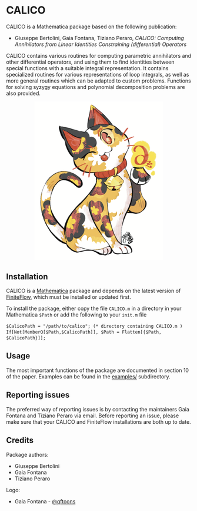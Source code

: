 # CALICO

CALICO is a Mathematica package based on the following publication:
- Giuseppe Bertolini, Gaia Fontana, Tiziano Peraro, *CALICO: Computing Annihilators from Linear Identities Constraining (differential) Operators*

CALICO contains various routines for computing parametric annihilators and other differential operators, and using them to find identities between special functions with a suitable integral representation. It contains specialized routines for various representations of loop integrals, as well as more general routines which can be adapted to custom problems. Functions for solving syzygy equations and polynomial decomposition problems are also provided.

<p align="center"> <img src="https://raw.githubusercontent.com/fontana-g/calico-logo/refs/heads/main/logo.png" width="350" alt="CALICO logo"> </p>

## Installation

CALICO is a [Mathematica](https://www.wolfram.com/mathematica/) package and depends on the latest version of [FiniteFlow](https://github.com/peraro/finiteflow), which must be installed or updated first.

To install the package, either copy the file `CALICO.m` in a directory in your Mathematica `$Path` or add the following to your `init.m` file
```
$CalicoPath = "/path/to/calico"; (* directory containing CALICO.m )
If[Not[MemberQ[$Path,$CalicoPath]], $Path = Flatten[{$Path, $CalicoPath}]];
```

## Usage

The most important functions of the package are documented in section 10 of the paper. Examples can be found in the [examples/](examples/) subdirectory.


## Reporting issues

The preferred way of reporting issues is by contacting the maintainers Gaia Fontana and Tiziano Peraro via email. Before reporting an issue, please make sure that your CALICO and FiniteFlow installations are both up to date.

## Credits

 Package authors:
 - Giuseppe Bertolini
 - Gaia Fontana
 - Tiziano Peraro

 Logo:
 - Gaia Fontana - [@qftoons](https://www.instagram.com/qftoons/)

